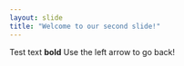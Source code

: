 ```yaml
---
layout: slide
title: "Welcome to our second slide!"
---
```

Test text **bold**
Use the left arrow to go back!
